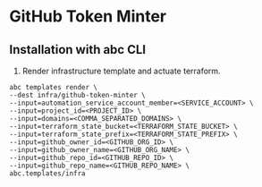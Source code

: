 # GitHub Token Minter

## Installation with abc CLI

1. Render infrastructure template and actuate terraform.
```
abc templates render \
--dest infra/github-token-minter \
--input=automation_service_account_member=<SERVICE_ACCOUNT> \
--input=project_id=<PROJECT_ID> \
--input=domains=<COMMA_SEPARATED_DOMAINS> \
--input=terraform_state_bucket=<TERRAFORM_STATE_BUCKET> \
--input=terraform_state_prefix=<TERRAFORM_STATE_PREFIX> \
--input=github_owner_id=<GITHUB_ORG_ID> \
--input=github_owner_name=<GITHUB_ORG_NAME> \
--input=github_repo_id=<GITHUB_REPO_ID> \
--input=github_repo_name=<GITHUB_REPO_NAME> \
abc.templates/infra
```

